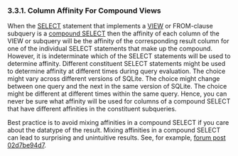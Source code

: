 ### 3\.3\.1\. Column Affinity For Compound Views


When the [SELECT](lang_select.html) statement that implements a [VIEW](lang_createview.html) or 
FROM\-clause subquery is a [compound SELECT](lang_select.html#compound) then the affinity of 
each column of the VIEW or subquery will
be the affinity of the corresponding result column for
one of the individual SELECT statements that make up 
the compound. 
However, it is indeterminate which of the SELECT statements will 
be used to determine affinity.
Different constituent SELECT statements might be used to determine 
affinity at different times during query evaluation. The choice
might vary across different versions of SQLite. The choice might
change between one query and the next in the same version of SQLite.
The choice might be different at different times within the same
query. Hence, you can never be sure what affinity will be used
for columns of a compound SELECT that have different affinities in
the constituent subqueries.



Best practice is to avoid mixing affinities in a compound SELECT
if you care about the datatype of the result. Mixing affinities in
a compound SELECT can lead to surprising and unintuitive results.
See, for example, [forum post 02d7be94d7](https://sqlite.org/forum/forumpost/02d7be94d7).



